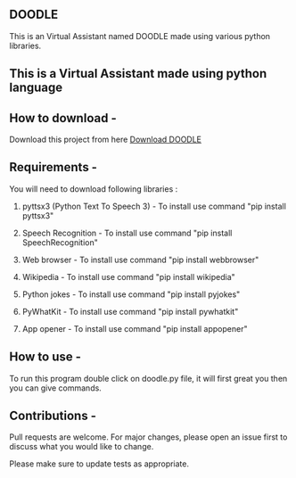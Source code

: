 ## DOODLE


This is an Virtual Assistant named DOODLE made using various python libraries.

## This is a Virtual Assistant made using python language

## How to download - 

Download this project from here [Download DOODLE](https://downgit.github.io/#/home?url=https://github.com/Hatim-Rx53/Python-Virtual_Assistant)


## Requirements -

You will need to download following libraries :

1. pyttsx3 (Python Text To Speech 3) - To install use command "pip install pyttsx3"

2. Speech Recognition - To install use command "pip install SpeechRecognition"

3. Web browser - To install use command "pip install webbrowser"

4. Wikipedia - To install use command "pip install wikipedia"

5. Python jokes - To install use command "pip install pyjokes"

6. PyWhatKit - To install use command "pip install pywhatkit"

7. App opener - To install use command "pip install appopener"



## How to use -


To run this program double click on doodle.py file, it will first great you then you can give commands.


## Contributions -

Pull requests are welcome. For major changes, please open an issue first to discuss what you would like to change.

Please make sure to update tests as appropriate.

